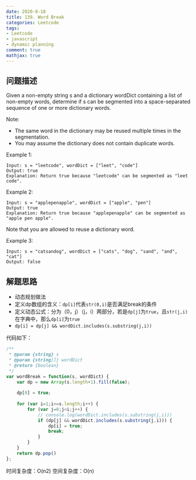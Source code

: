 ```yaml
---
date: 2020-8-18
title: 139. Word Break
categories: Leetcode
tags: 
- Leetcode
- javascript
- dynamic planning
comment: true
mathjax: true
---
```


## 问题描述

Given a non-empty string s and a dictionary wordDict containing a list of non-empty words, determine if s can be segmented into a space-separated sequence of one or more dictionary words.

Note:

- The same word in the dictionary may be reused multiple times in the segmentation.
- You may assume the dictionary does not contain duplicate words.

Example 1:

```
Input: s = "leetcode", wordDict = ["leet", "code"]
Output: true
Explanation: Return true because "leetcode" can be segmented as "leet code".
```
<!--more-->


Example 2:

```
Input: s = "applepenapple", wordDict = ["apple", "pen"]
Output: true
Explanation: Return true because "applepenapple" can be segmented as "apple pen apple".
```

Note that you are allowed to reuse a dictionary word.

Example 3:

```
Input: s = "catsandog", wordDict = ["cats", "dog", "sand", "and", "cat"]
Output: false
```

## 解题思路

- 动态规划做法
- 定义dp数组的含义：`dp[i]`代表`str(0,i)`是否满足break的条件
- 定义动态公式：分为（0，j）（j，i）两部分，若是`dp[j]`为`true`，且`str(j,i)`在字典中，那么`dp[i]`为`true`
- `dp[i] = dp[j] && wordDict.includes(s.substring(j,i))`

代码如下：

```javascript
/**
 * @param {string} s
 * @param {string[]} wordDict
 * @return {boolean}
 */
var wordBreak = function(s, wordDict) {
    var dp = new Array(s.length+1).fill(false);
    
    dp[0] = true;
    
    for (var i=1;i<=s.length;i++) {
        for (var j=0;j<i;j++) {
            // console.log(wordDict.includes(s.substring(j,i)))
            if (dp[j] && wordDict.includes(s.substring(j,i))) {
                dp[i] = true;
                break;
            }
        }
    }
    return dp.pop()
};
```

时间复杂度：O(n2)
空间复杂度：O(n)
